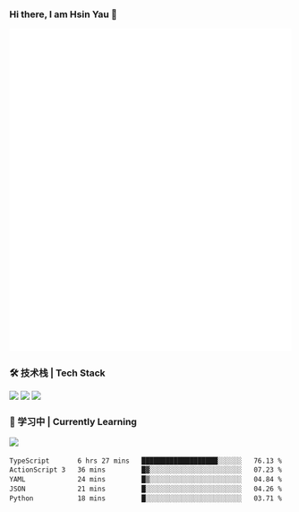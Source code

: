 ### Hi there, I am Hsin Yau 👋 
![Metrics](./github-metrics.svg)

### 🛠 技术栈 | Tech Stack
![](https://skillicons.dev/icons?i=html,css,js,ts,sass,jquery,bootstrap,vue&theme=light) 
![](https://skillicons.dev/icons?i=vite,nuxtjs,webpack,tailwindcss,windicss,nodejs,express,markdown&theme=light)
![](https://skillicons.dev/icons?i=mysql,mongodb,git,pug,vscode,idea,ps,figma&theme=light)

### 📖 学习中 | Currently Learning

![](https://skillicons.dev/icons?i=react,nextjs,svelte,nestjs,nginx,docker,rollupjs&theme=light)

<!--START_SECTION:waka-->

```txt
TypeScript       6 hrs 27 mins   ███████████████████░░░░░░   76.13 %
ActionScript 3   36 mins         █▓░░░░░░░░░░░░░░░░░░░░░░░   07.23 %
YAML             24 mins         █▒░░░░░░░░░░░░░░░░░░░░░░░   04.84 %
JSON             21 mins         █░░░░░░░░░░░░░░░░░░░░░░░░   04.26 %
Python           18 mins         █░░░░░░░░░░░░░░░░░░░░░░░░   03.71 %
```

<!--END_SECTION:waka-->
